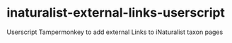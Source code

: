 # inaturalist-external-links-userscript
Userscript Tampermonkey to add external Links to iNaturalist taxon pages
